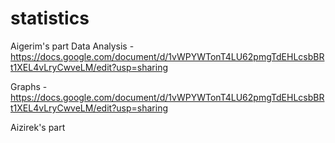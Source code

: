# statistics
Aigerim's part
Data Analysis - https://docs.google.com/document/d/1vWPYWTonT4LU62pmgTdEHLcsbBRt1XEL4vLryCwveLM/edit?usp=sharing

Graphs - https://docs.google.com/document/d/1vWPYWTonT4LU62pmgTdEHLcsbBRt1XEL4vLryCwveLM/edit?usp=sharing

Aizirek's part
